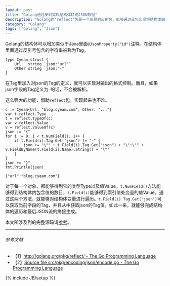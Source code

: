 ```yaml
---
layout: post
title: "Golang通过反射实现结构体转成JSON数据"
description: "Golang的'reflect'包是一个简易的反射包，能够通过此包实现将结构体编码成JSON数据流。"
category: "Golang"
tags: ["Golang", "Json"]
---
```


Golang的结构体可以增加类似于Java里面`@JsonProperty("id")`注释。在结构体里面通过反引号包含的字符串被称为Tag。

	type Cyeam struct {
		Url   string `json:"url"`
		Other string `json:"-"`
	}

在Tag里加入对json的Tag的定义，就可以实现对输出的格式控制。而且，如果json字段的Tag定义为`-`的话，不会被解析。

这么强大的功能，借助`reflect`包，实现起来也不难。

	c := Cyeam{Url: "blog.cyeam.com", Other: "..."}
	var t reflect.Type
	t = reflect.TypeOf(c)
	var v reflect.Value
	v = reflect.ValueOf(c)
	json := "{"
	for i := 0; i < t.NumField(); i++ {
		if t.Field(i).Tag.Get("json") != "-" {
			json += "\"" + t.Field(i).Tag.Get("json") + "\":\"" + v.FieldByName(t.Field(i).Name).String() + "\""
		}
	}
	json += "}"
	fmt.Println(json)

	{"url":"blog.cyeam.com"}

对于每一个对象，都能够得到它的类型Type以及值Value。`t.NumField()`方法能够得到结构体内包含值的数目，`t.Field(i)`能够得到索引值处变量的值Value。通过这两个方法，就能够对结构体变量进行遍历。`t.Field(i).Tag.Get("json")`可以获取当前字段的Tag，并且从中获取json的Tag值。如此一来，就能够完成结构体的遍历和最后JSON流的拼接生成。

本文所涉及到的完整源码请[参考](https://github.com/mnhkahn/go_code/blob/master/json.go)。

---

###### *参考文献*
+ 【1】[http://golang.org/pkg/reflect/ - The Go Programming Language](http://golang.org/pkg/reflect/)
+ 【2】[Source file src/pkg/encoding/json/encode.go - The Go Programming Language](http://golang.org/src/pkg/encoding/json/encode.go)

{% include JB/setup %}
